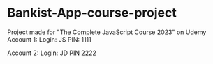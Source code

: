 # Bankist-App-course-project
Project made for "The Complete JavaScript Course 2023" on Udemy
Account 1:
Login: JS PIN: 1111

Account 2:
Login: JD PIN 2222
